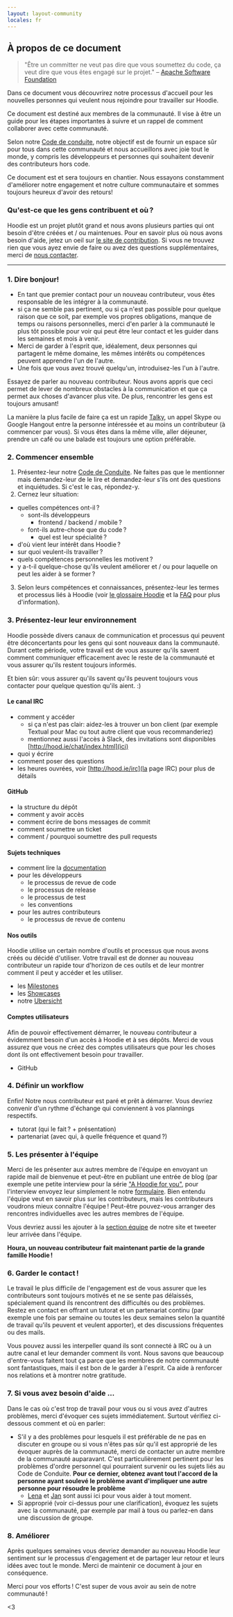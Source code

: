 ```yaml
---
layout: layout-community
locales: fr
---
```


## À propos de ce document

 > "Être un committer ne veut pas dire que vous soumettez du code, ça veut dire que vous êtes engagé sur le projet."
 > – <a href="https://community.apache.org/contributors/" target="_blank">Apache Software Foundation</a>

Dans ce document vous découvrirez notre processus d'accueil pour les nouvelles personnes qui veulent nous rejoindre pour travailler sur Hoodie.

Ce document est destiné aux membres de la communauté. Il vise à être un guide pour les étapes importantes à suivre et un rappel de comment collaborer avec cette communauté.

Selon notre [Code de conduite](http://hood.ie/code-of-conduct.html), notre objectif est de fournir un espace sûr pour tous dans cette communauté et nous accueillons avec joie tout le monde, y compris les développeurs et personnes qui souhaitent devenir des contributeurs hors code.

Ce document est et sera toujours en chantier. Nous essayons constamment d'améliorer notre engagement et notre culture communautaire et sommes toujours heureux d'avoir des retours!

###  Qu'est-ce que les gens contribuent et où&#x202F;?

Hoodie est un projet plutôt grand et nous avons plusieurs parties qui ont besoin d'être créées et / ou maintenues. Pour en savoir plus où nous avons besoin d'aide, jetez un oeil sur [le site de contribution](http://hood.ie/contribute/). Si vous ne trouvez rien que vous ayez envie de faire ou avez des questions supplémentaires, merci de [nous contacter](http://hood.ie/contact/).

---------------

### 1. Dire bonjour!

- En tant que premier contact pour un nouveau contributeur, vous êtes responsable de les intégrer à la communauté.
- si ça ne semble pas pertinent, ou si ça n'est pas possible pour quelque raison que ce soit, par exemple vos propres obligations, manque de temps ou raisons personnelles, merci d'en parler à la communauté le plus tôt possible pour voir qui peut être leur contact et les guider dans les semaines et mois à venir.
- Merci de garder à l'esprit que, idéalement, deux personnes qui partagent le même domaine, les mêmes intérêts ou compétences peuvent apprendre l'un de l'autre. 
- Une fois que vous avez trouvé quelqu'un, introduisez-les l'un à l'autre.

Essayez de parler au nouveau contributeur. Nous avons appris que ceci permet de lever de nombreux obstacles à la communication et que ça permet aux choses d'avancer plus vite. De plus, rencontrer les gens est toujours amusant!

La manière la plus facile de faire ça est un rapide <a href="http://talky.io" target="_blank">Talky</a>, un appel Skype ou Google Hangout entre la personne intéressée et au moins un contributeur (à commencer par vous). Si vous êtes dans la même ville, aller déjeuner, prendre un café ou une balade est toujours une option préférable.

### 2. Commencer ensemble

1. Présentez-leur notre [Code de Conduite](http://hood.ie/code-of-conduct/). Ne faites pas que le mentionner mais demandez-leur de le lire et demandez-leur s'ils ont des questions et inquiétudes. Si c'est le cas, répondez-y.
2. Cernez leur situation:
  - quelles compétences ont-il&#x202F;?
     - sont-ils développeurs
         - frontend / backend / mobile&#x202F;?
     - font-ils autre-chose que du code&#x202F;?
         - quel est leur spécialité&#x202F;?
  - d'où vient leur intérêt dans Hoodie&#x202F;?
  - sur quoi veulent-ils travailler&#x202F;?
  - quels compétences personnelles les motivent&#x202F;?
  - y a-t-il quelque-chose qu'ils veulent améliorer et / ou pour laquelle on peut les aider à se former&#x202F;?
3. Selon leurs compétences et connaissances, présentez-leur les termes et processus liés à Hoodie (voir [le glossaire Hoodie](../hoodieverse/glossary.html) et la [FAQ](http://faq.hood.ie/) pour plus d'information).


### 3. Présentez-leur leur environnement

Hoodie possède divers canaux de communication et processus qui peuvent être déconcertants pour les gens qui sont nouveaux dans la communauté. Durant cette période, votre travail est de vous assurer qu'ils savent comment communiquer efficacement avec le reste de la communauté et vous assurer qu'ils restent toujours informés. 

Et bien sûr: vous assurer qu'ils savent qu'ils peuvent toujours vous contacter pour quelque question qu'ils aient. :)

#### Le canal IRC
- comment y accéder
  - si ça n'est pas clair: aidez-les à trouver un bon client (par exemple Textual pour Mac ou tout autre client que vous recommanderiez)
  - mentionnez aussi l'accès à Slack, des invitations sont disponibles [http://hood.ie/chat/index.html](ici)
- quoi y écrire
- comment poser des questions
- les heures ouvrées, voir [http://hood.ie/irc](la page IRC) pour plus de détails

#### GitHub
- la structure du dépôt
- comment y avoir accès
- comment écrire de bons messages de commit
- comment soumettre un ticket
- comment / pourquoi soumettre des pull requests

#### Sujets techniques
- comment lire la [documentation](../)
- pour les développeurs
   - le processus de revue de code
   - le processus de release
   - le processus de test
   - les conventions
- pour les autres contributeurs
   - le processus de revue de contenu

#### Nos outils
Hoodie utilise un certain nombre d'outils et processus que nous avons créés ou décidé d'utiliser. Votre travail est de donner au nouveau contributeur un rapide tour d'horizon de ces outils et de leur montrer comment il peut y accéder et les utiliser.

- les [Milestones](http://gr2m.github.io/milestones/)
- les [Showcases](http://hood.ie/intro/#showcases)
- notre [Ubersicht](http://espy.github.io/ubersicht/#hoodiehq)

#### Comptes utilisateurs

Afin de pouvoir effectivement démarrer, le nouveau contributeur a évidemment besoin d'un accès à Hoodie et à ses dépôts. Merci de vous assurez que vous ne créez des comptes utilisateurs que pour les choses dont ils ont effectivement besoin pour travailler.

 - GitHub

### 4. Définir un workflow

Enfin! Notre nous contributeur est paré et prêt à démarrer. Vous devriez convenir d'un rythme d'échange qui conviennent à vos plannings respectifs.

- tutorat (qui le fait&#x202F;? + présentation)
- partenariat (avec qui, à quelle fréquence et quand&#x202F;?)

### 5. Les présenter à l'équipe

Merci de les présenter aux autres membre de l'équipe en envoyant un rapide mail de bienvenue et peut-être en publiant une entrée de blog (par exemple une petite interview pour la série ["A Hoodie for you"](http://blog.hood.ie/category/a-hoodie-for-you/), pour l'interview envoyez leur simplement le notre [formulaire](https://docs.google.com/forms/d/144uyYfrX1onnXiWV5wbA3qC_eOoUImolNaMXPdgDWMc/viewform). Bien entendu l'équipe veut en savoir plus sur les contributeurs, mais les contributeurs voudrons mieux connaître l'équipe&#x202F;! Peut-être pouvez-vous arranger des rencontres individuelles avec les autres membres de l'équipe.

Vous devriez aussi les ajouter à la [section équipe](http://hood.ie/community/#community) de notre site et tweeter leur arrivée dans l'équipe.

**Houra, un nouveau contributeur fait maintenant partie de la grande famille Hoodie&#x202F;!**

### 6. Garder le contact&#x202F;!

Le travail le plus difficile de l'engagement est de vous assurer que les contributeurs sont toujours motivés et ne se sente pas délaissés, spécialement quand ils rencontrent des difficultés ou des problèmes. Restez en contact en offrant un tutorat et un partenariat continu (par exemple une fois par semaine ou toutes les deux semaines selon la quantité de travail qu'ils peuvent et veulent apporter), et des discussions fréquentes ou des mails.

Vous pouvez aussi les interpeller quand ils sont connecté à IRC ou à un autre canal et leur demander comment ils vont. Nous savons que beaucoup d'entre-vous faitent tout ça parce que les membres de notre communauté sont fantastiques, mais il est bon de le garder à l'esprit. Ca aide à renforcer nos relations et à montrer notre gratitude.

### 7. Si vous avez besoin d'aide …

Dans le cas où c'est trop de travail pour vous ou si vous avez d'autres problèmes, merci d'évoquer ces sujets immédiatement. Surtout vérifiez ci-dessous comment et où en parler:

- S'il y a des problèmes pour lesquels il est préférable de ne pas en discuter en groupe ou si vous n'êtes pas sûr qu'il est approprié de les évoquer auprès de la communauté, merci de contacter un autre membre de la communauté auparavant. C'est particulièrement pertinent pour les problèmes d'ordre personnel qui pourraient survenir ou les sujets liés au Code de Conduite. **Pour ce dernier, obtenez avant tout l'accord de la personne ayant soulevé le problème avant d'impliquer une autre personne pour résoudre le problème**
  - [Lena](https://twitter.com/lrnrd) et [Jan](https://twitter.com/janl) sont aussi ici pour vous aider à tout moment.
- Si approprié (voir ci-dessus pour une clarification), évoquez les sujets avec la communauté, par exemple par mail à tous ou parlez-en dans une discussion de groupe.

### 8. Améliorer

Après quelques semaines vous devriez demander au nouveau Hoodie leur sentiment sur le processus d'engagement et de partager leur retour et leurs idées avec tout le monde. Merci de maintenir ce document à jour en conséquence.


Merci pour vos efforts&#x202F;! C'est super de vous avoir au sein de notre communauté&#x202F;!

<3
